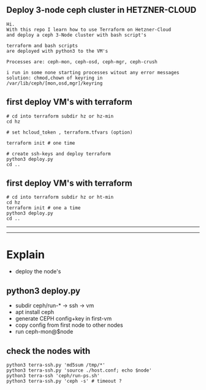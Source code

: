 
## Deploy 3-node ceph cluster in HETZNER-CLOUD
```
Hi.
With this repo I learn how to use Terraform on Hetzner-Cloud
and deploy a ceph 3-Node cluster with bash script's

terraform and bash scripts 
are deployed with python3 to the VM's

Processes are: ceph-mon, ceph-osd, ceph-mgr, ceph-crush

i run in some none starting processes witout any error messages
solution: chmod,chown of keyring in /var/lib/ceph/[mon,osd,mgr]/keyring
```

## first deploy VM's with terraform
```
# cd into terraform subdir hz or hz-min
cd hz

# set hcloud_token , terraform.tfvars (option)

terraform init # one time

# create ssh-keys and deploy terraform
python3 deploy.py
cd ..
```


## first deploy VM's with terraform
```
# cd into terraform subdir hz or ht-min
cd hz
terraform init # one a time
python3 deploy.py
cd ..
```

---
---


# Explain 
- deploy the node's 

## python3 deploy.py
- subdir ceph/run-* -> ssh -> vm
- apt install ceph 
- generate CEPH config+key in first-vm
- copy config from first node to other nodes
- run ceph-mon@$node

## check the nodes with
```
python3 terra-ssh.py 'md5sum /tmp/*'
python3 terra-ssh.py 'source ./host.conf; echo $node'
python3 terra-ssh 'ceph/run-ps.sh'
python3 terra-ssh.py 'ceph -s' # timeout ?
```

